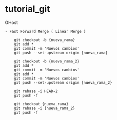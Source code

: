 # tutorial_git

GHost

    - Fast Forward Merge ( Linear Merge )

        git checkout -b {nueva_rama}
        git add *
        git commit -m 'Nuevos cambios'
        git push --set-upstream origin {nueva_rama}

        git checkout -b {nueva_rama_2}
        git add *
        git commit -m 'Nuevos cambios'
        git add *
        git commit -m 'Nuevos cambios'
        git push --set-upstream origin {nueva_rama_2}

        git rebase -i HEAD~2
        git push -f

        git checkout {nueva_rama}
        git rebase -i {nueva_rama_2}
        git push -f